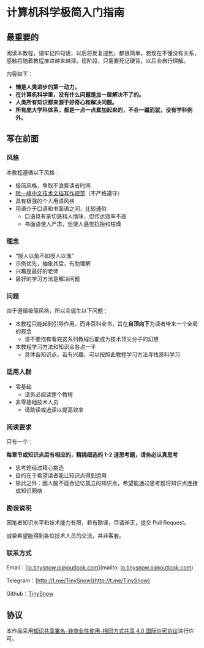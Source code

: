 # 计算机科学极简入门指南

## 最重要的

阅读本教程，请牢记四句话，以后将反复提到，都很简单。若现在不懂没有关系，感触将随着教程推进越来越深。现阶段，只需要死记硬背，以后会自行理解。

内容如下：

- **懒是人类进步的第一动力。**
- **在计算机科学里，没有什么问题是加一层解决不了的。**
- **人类所有知识都来源于好奇心和解决问题。**
- **所有庞大学科体系，都是一点一点累加起来的，不会一蹴而就，没有学科例外。**

## 写在前面

### 风格

本教程遵循以下风格：

- 极简风格，争取不浪费读者时间
- [阮一峰中文技术文档写作规范](https://github.com/ruanyf/document-style-guide)（不严格遵守）
- 具有极强的个人用语风格
- 用语介于口语和书面语之间，比较通俗
  - 口语具有亲切感和人情味，但传达效率不高
  - 书面语使人严肃，但使人感觉抗拒和枯燥

### 理念

- “授人以鱼不如授人以渔”
- 示例优先，抽象其后，有助理解
- 兴趣是最好的老师
- 最好的学习方法是解决问题

### 问题

由于遵循极简风格，所以会诞生以下问题：

- 本教程只能起到引导作用，而非百科全书，旨在**自顶向下**为读者带来一个全局的观念
  - 请不要抱有看完这系列教程后能成为技术顶尖分子的幻想
- 本教程学习方法和知识点各占一半
  - 具体各知识点，若有兴趣，可以按照此教程学习方法寻找资料学习

### 适用人群

- 零基础
  - 请务必阅读整个教程
- 非零基础技术人员
  - 请跳读或选读以提高效率

### 阅读要求

只有一个：

**每章节或知识点后有相应的，精挑细选的 1-2 道思考题，请务必认真思考**

- 思考题经过精心挑选
- 目的在于希望读者能让知识点得到运用
- 除此之外：因人脑不适合记忆孤立的知识点，希望能通过思考题将知识点连接成知识网络

### 勘误说明

因笔者知识水平和技术能力有限，若有勘误，尽请斧正，提交 Pull Request。

诚挚希望能得到各位技术人员的交流，并非客套。

### 联系方式

Email：[lo.tinysnow.ol@outlook.com](mailto: lo.tinysnow.ol@outlook.com)

Telegram：[http://t.me/TinySnow](http://t.me/TinySnow)

Github：[TinySnow](https://github.com/TinySnow)

## 协议

本作品采用[知识共享署名-非商业性使用-相同方式共享 4.0 国际许可协议](https://creativecommons.org/licenses/by-nc-sa/4.0/deed.zh)进行许可。





